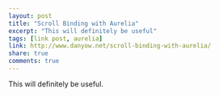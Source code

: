 ```yaml
---
layout: post
title: "Scroll Binding with Aurelia"
excerpt: "This will definitely be useful"
tags: [link post, aurelia]
link: http://www.danyow.net/scroll-binding-with-aurelia/
share: true
comments: true
---
```


This will definitely be useful.